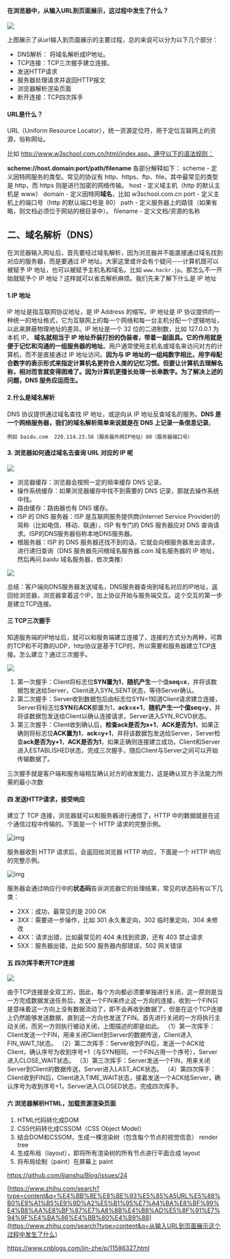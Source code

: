 #### 在浏览器中，从输入URL到页面展示，这过程中发生了什么？

![](E:\NodeJS-Study\笔记\pics\从url输入到页面展示.png)



上图展示了从url输入到页面展示的主要过程，总的来说可以分为以下几个部分：

- DNS解析： 将域名解析成IP地址。
- TCP连接：TCP三次握手建立连接。
- 发送HTTP请求
- 服务器处理请求并返回HTTP报文
- 浏览器解析渲染页面
- 断开连接：TCP四次挥手



#### URL是什么？

URL（Uniform Resource Locator），统一资源定位符，用于定位互联网上的资源，俗称网址。

比如 http://www.w3school.com.cn/html/index.asp，遵守以下的语法规则：

**scheme://host.domain:port/path/filename**
各部分解释如下：
scheme - 定义因特网服务的类型。常见的协议有 http、https、ftp、file，其中最常见的类型是 http，而 https 则是进行加密的网络传输。
host - 定义域主机（http 的默认主机是 www）
domain - 定义因特网**域名**，比如 w3school.com.cn
port - 定义主机上的端口号（http 的默认端口号是 80）
path - 定义服务器上的路径（如果省略，则文档必须位于网站的根目录中）。
filename - 定义文档/资源的名称

## 二、域名解析（DNS）

在浏览器输入网址后，首先要经过域名解析，因为浏览器并不能直接通过域名找到对应的服务器，而是要通过 IP 地址。大家这里或许会有个疑问----计算机既可以被赋予 IP 地址，也可以被赋予主机名和域名。比如 `www.hackr.jp`。那怎么不一开始就赋予个 IP 地址？这样就可以省去解析麻烦。我们先来了解下什么是 IP 地址

#### 1.IP 地址

IP 地址是指互联网协议地址，是 IP Address 的缩写。IP 地址是 IP 协议提供的一种统一的地址格式，它为互联网上的每一个网络和每一台主机分配一个逻辑地址，以此来屏蔽物理地址的差异。IP 地址是一个 32 位的二进制数，比如 127.0.0.1 为本机 IP。
**域名就相当于 IP 地址乔装打扮的伪装者，带着一副面具。它的作用就是便于记忆和沟通的一组服务器的地址**。用户通常使用主机名或域名来访问对方的计算机，而不是直接通过 IP 地址访问。**因为与 IP 地址的一组纯数字相比，用字母配合数字的表示形式来指定计算机名更符合人类的记忆习惯。但要让计算机去理解名称，相对而言就变得困难了。因为计算机更擅长处理一长串数字。为了解决上述的问题，DNS 服务应运而生。**

#### 2.什么是域名解析

DNS 协议提供通过域名查找 IP 地址，或逆向从 IP 地址反查域名的服务。**DNS 是一个网络服务器，我们的域名解析简单来说就是在 DNS 上记录一条信息记录**。

```
例如 baidu.com  220.114.23.56（服务器外网IP地址）80（服务器端口号）
```

#### 3. 浏览器如何通过域名去查询 URL 对应的 IP 呢

![](E:\NodeJS-Study\笔记\pics\dns查询流程.png)

- 浏览器缓存：浏览器会按照一定的频率缓存 DNS 记录。
- 操作系统缓存：如果浏览器缓存中找不到需要的 DNS 记录，那就去操作系统中找。
- 路由缓存：路由器也有 DNS 缓存。
- ISP 的 DNS 服务器：ISP 是互联网服务提供商(Internet Service Provider)的简称（比如电信、移动、联通），ISP 有专门的 DNS 服务器应对 DNS 查询请求。ISP的DNS服务器俗称本地DNS服务器。
- 根服务器：ISP 的 DNS 服务器还找不到的话，它就会向根服务器发出请求，进行递归查询（DNS 服务器先问根域名服务器.com 域名服务器的 IP 地址，然后再问.baidu 域名服务器，依次类推）

![](E:\NodeJS-Study\笔记\pics\根服务器递归查询.png)

总结：客户端向DNS服务器发送域名，DNS服务器查询到域名对应的IP地址，返回给浏览器，浏览器拿着这个IP，加上协议开始与服务端交互。这个交互的第一步是建立TCP连接。

#### 三 TCP三次握手

知道服务端的IP地址后，就可以和服务端建立连接了，连接的方式分为两种，可靠的TCP和不可靠的UDP，http协议是基于TCP的，所以需要和服务器建立TCP连接。怎么建立？通过三次握手。

![](E:\NodeJS-Study\笔记\pics\三次握手.jpg)

1. 第一次握手：Client将标志位**SYN置为1**，**随机产生**一个值**seq=x**，并将该数据包发送给Server，Client进入SYN_SENT状态，等待Server确认。
2. 第二次握手：Server收到数据包后由标志位SYN=1知道Client请求建立连接，Server将标志位**SYN**和**ACK**都置为1，**ack=x+1**，**随机产生一个值seq=y**，并将该数据包发送给Client以确认连接请求，Server进入SYN_RCVD状态。
3. 第三次握手：Client收到确认后，**检查ack是否为x+1**，**ACK是否为1**，如果正确则将标志位**ACK置为1**，**ack=y+1**，并将该数据包发送给Server，Server检查**ack是否为y+1**，**ACK是否为1**，如果正确则连接建立成功，Client和Server进入ESTABLISHED状态，完成三次握手，随后Client与Server之间可以开始传输数据了。

三次握手就是客户端和服务端相互确认对方的收发能力，这是确认双方手法能力所需的最小次数

#### 四 发送HTTP请求，接受响应

建立了 TCP 连接，浏览器就可以和服务器进行通信了，HTTP 中的数据就是在这个通信过程中传输的。下面是一个 HTTP 请求的完整示例。

![img](https://pic4.zhimg.com/v2-a24207fcba237642a73b635c7da30eec_b.jpg)



服务器收到 HTTP 请求后，会返回给浏览器 HTTP 响应，下面是一个 HTTP 响应的完整示例。

![img](https://pic4.zhimg.com/v2-bdeac5040e03b540142625b4b54c2f9f_b.jpg)



服务器会通过响应行中的**状态码**告诉浏览器它的处理结果，常见的状态码有以下几类：

- 2XX：成功，最常见的是 200 OK
- 3XX：需要进一步操作，比如 301 永久重定向，302 临时重定向，304 未修改
- 4XX：请求出错，比如最常见的 404 未找到资源，还有 403 禁止请求
- 5XX：服务器出错，比如 500 服务器内部错误，502 网关错误



#### 五 四次挥手断开TCP连接

![](E:\NodeJS-Study\笔记\pics\四次挥手.jpg)

由于TCP连接是全双工的，因此，每个方向都必须要单独进行关闭，这一原则是当一方完成数据发送任务后，发送一个FIN来终止这一方向的连接，收到一个FIN只是意味着这一方向上没有数据流动了，即不会再收到数据了，但是在这个TCP连接上仍然能够发送数据，直到这一方向也发送了FIN。首先进行关闭的一方将执行主动关闭，而另一方则执行被动关闭，上图描述的即是如此。
（1）第一次挥手：Client发送一个FIN，用来关闭Client到Server的数据传送，Client进入FIN_WAIT_1状态。
（2）第二次挥手：Server收到FIN后，发送一个ACK给Client，确认序号为收到序号+1（与SYN相同，一个FIN占用一个序号），Server进入CLOSE_WAIT状态。
（3）第三次挥手：Server发送一个FIN，用来关闭Server到Client的数据传送，Server进入LAST_ACK状态。
（4）第四次挥手：Client收到FIN后，Client进入TIME_WAIT状态，接着发送一个ACK给Server，确认序号为收到序号+1，Server进入CLOSED状态，完成四次挥手。



#### 六 浏览器解析HTML，加载资源渲染页面

1. HTML代码转化成DOM
2. CSS代码转化成CSSOM（CSS Object Model）
3. 结合DOM和CSSOM，生成一棵渲染树（包含每个节点的视觉信息） render tree
4. 生成布局（layout），即将所有渲染树的所有节点进行平面合成   layout
5. 将布局绘制（paint）在屏幕上     paint

https://github.com/ljianshu/Blog/issues/24

[https://www.zhihu.com/search?type=content&q=%E4%BB%8E%E8%BE%93%E5%85%A5URL%E5%88%B0%E9%A1%B5%E9%9D%A2%E5%B1%95%E7%A4%BA%E8%BF%99%E4%B8%AA%E8%BF%87%E7%A8%8B%E4%B8%AD%E5%8F%91%E7%94%9F%E4%BA%86%E4%BB%80%E4%B9%88](https://www.zhihu.com/search?type=content&q=从输入URL到页面展示这个过程中发生了什么)

































https://www.cnblogs.com/jin-zhe/p/11586327.html